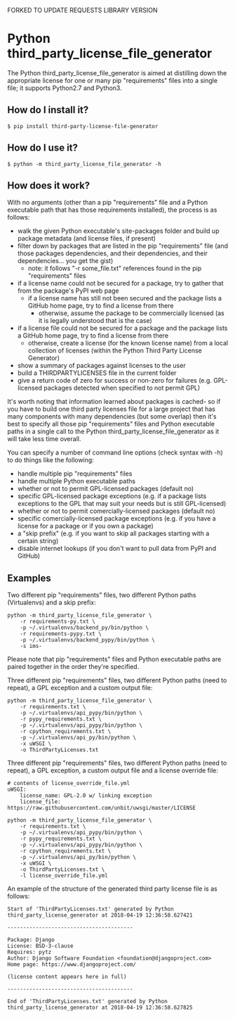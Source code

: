 FORKED TO UPDATE REQUESTS LIBRARY VERSION

# Python third_party_license_file_generator

The Python third_party_license_file_generator is aimed at distilling down the appropriate license for one or many pip "requirements" files into a single file; it supports Python2.7 and Python3.

## How do I install it?

    $ pip install third-party-license-file-generator

## How do I use it?

    $ python -m third_party_license_file_generator -h

## How does it work?

With no arguments (other than a pip "requirements" file and a Python executable path that has those requirements installed), the process is as follows:

- walk the given Python executable's site-packages folder and build up package metadata (and license files, if present)
- filter down by packages that are listed in the pip "requirements" file (and those packages dependencies, and their dependencies, and their dependencies... you get the gist)
    - note: it follows "-r some_file.txt" references found in the pip "requirements" files
- if a license name could not be secured for a package, try to gather that from the package's PyPI web page
    - if a license name has still not been secured and the package lists a GitHub home page, try to find a license from there
        - otherwise, assume the package to be commercially licensed (as it is legally understood that is the case)
- if a license file could not be secured for a package and the package lists a GitHub home page, try to find a license from there
    - otherwise, create a license (for the known license name) from a local collection of licenses (within the Python Third Party License Generator)
- show a summary of packages against licenses to the user
- build a THIRDPARTYLICENSES file in the current folder
- give a return code of zero for success or non-zero for failures (e.g. GPL-licensed packages detected when specified to not permit GPL)

It's worth noting that information learned about packages is cached- so if you have to build one third party licenses file for a large project that has many components with many dependencies (but some overlap) then it's best to specify all those pip "requirements" files and Python executable paths in a single call to the Python third_party_license_file_generator as it will take less time overall.

You can specify a number of command line options (check syntax with -h) to do things like the following:

- handle multiple pip "requirements" files
- handle multiple Python executable paths
- whether or not to permit GPL-licensed packages (default no)
- specific GPL-licensed package exceptions (e.g. if a package lists exceptions to the GPL that may suit your needs but is still GPL-licensed)
- whether or not to permit comercially-licensed packages (default no)
- specific comercially-licensed package exceptions (e.g. if you have a license for a package or if you own a package)
- a "skip prefix" (e.g. if you want to skip all packages starting with a certain string)
- disable internet lookups (if you don't want to pull data from PyPI and GitHub)

## Examples

Two different pip "requirements" files, two different Python paths (Virtualenvs) and a skip prefix:

    python -m third_party_license_file_generator \
        -r requirements-py.txt \
        -p ~/.virtualenvs/backend_py/bin/python \
        -r requirements-pypy.txt \
        -p ~/.virtualenvs/backend_pypy/bin/python \
        -s ims-

Please note that pip "requirements" files and Python executable paths are paired together in the order they're specified.

Three different pip "requirements" files, two different Python paths (need to repeat), a GPL exception and a custom output file:

    python -m third_party_license_file_generator \
        -r requirements.txt \
        -p ~/.virtualenvs/api_pypy/bin/python \
        -r pypy_requirements.txt \
        -p ~/.virtualenvs/api_pypy/bin/python \
        -r cpython_requirements.txt \
        -p ~/.virtualenvs/api_py/bin/python \
        -x uWSGI \ 
        -o ThirdPartyLicenses.txt

Three different pip "requirements" files, two different Python paths (need to repeat), a GPL exception, a custom output file and a license override file:

    # contents of license_override_file.yml
    uWSGI: 
        license_name: GPL-2.0 w/ linking exception
        license_file: https://raw.githubusercontent.com/unbit/uwsgi/master/LICENSE

    python -m third_party_license_file_generator \
        -r requirements.txt \
        -p ~/.virtualenvs/api_pypy/bin/python \
        -r pypy_requirements.txt \
        -p ~/.virtualenvs/api_pypy/bin/python \
        -r cpython_requirements.txt \
        -p ~/.virtualenvs/api_py/bin/python \
        -x uWSGI \ 
        -o ThirdPartyLicenses.txt \
        -l license_override_file.yml

An example of the structure of the generated third party license file is as follows:

    Start of 'ThirdPartyLicenses.txt' generated by Python third_party_license_generator at 2018-04-19 12:36:58.627421

    ----------------------------------------

    Package: Django
    License: BSD-3-clause
    Requires: pytz
    Author: Django Software Foundation <foundation@djangoproject.com>
    Home page: https://www.djangoproject.com/

    (license content appears here in full)

    ----------------------------------------

    End of 'ThirdPartyLicenses.txt' generated by Python third_party_license_generator at 2018-04-19 12:36:58.627825
